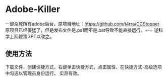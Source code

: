 # Adobe-Killer
一键杀死所有adobe后台，原项目地址：https://github.com/t4rra/CCStopper
原项目已经很猛了，但是发布文件是.ps1而不是.bat导致不能直接运行。=-=
遂科学上网鞭策GPT以改之。
## 使用方法
下载文件，创建快捷方式，右键单击快捷方式，点击属性，在快捷方式-高级选项中勾选以管理员身份运行。
实测有效。
